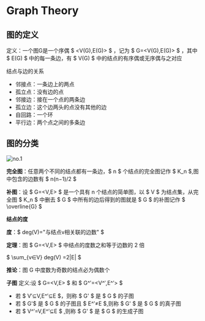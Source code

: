 # Graph Theory

## 图的定义

定义：一个图G是一个序偶 $ <V(G),E(G)> $ ，记为 $ G=<V(G),E(G)> $ ，其中 $ E(G) $ 中的每一条边，有 $ V(G) $ 中的结点的有序偶或无序偶与之对应

结点与边的关系

- 邻接点：一条边上的两点
- 孤立点：没有边的点
- 邻接边：接在一个点的两条边
- 孤立边：这个边两头的点没有其他的边
- 自回路：一个环
- 平行边：两个点之间的多条边

## 图的分类

![no.1](https://images-1302683597.cos.ap-nanjing.myqcloud.com/images/StudyNotes/Golang/basic/images_20220328120204.svg)

**完全图**：任意两个不同的结点都有一条边，$ n $ 个结点的完全图记作 $ K_n $,图中包含的边数有 $ n(n−1)/2 $

**补图**：设 $ G=<V,E> $ 是一个具有 n 个结点的简单图，以 $ V $ 为结点集，从完全图 $ K_n $ 中删去 $ G $ 中所有的边后得到的图就是 $ G $ 的补图记作 $ \overline{G} $

**结点的度**

**度**：$ deg⁡(V)="与结点v相关联的边数" $

**定理**：图 $ G=<V,E> $ 中结点的度数之和等于边数的 2 倍

$ \sum_{v∈V} deg⁡(V) =2|E| $

**推论**：图 G 中度数为奇数的结点必为偶数个

**子图** 定义:设 $ G=<V,E> $ 和 $ G^′=<V^′,E^′> $

- 若 $ V′⊆V,E^′⊆E $，则称 $ G' $ 是 $ G $ 的子图
- 若 $ G'$ 是 $ G $ 的子图且 $ E^′≠E $,则称 $ G' $ 是 $ G $ 的真子图
- 若 $ V^′=V,E^′⊆E $ ,则称 $ G' $ 是 $ G $ 的生成子图